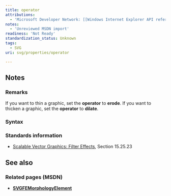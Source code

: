```yaml
---
title: operator
attributions:
  - 'Microsoft Developer Network: [[Windows Internet Explorer API reference](http://msdn.microsoft.com/en-us/library/ie/hh828809%28v=vs.85%29.aspx) Article]'
notes:
  - 'Unreviewed MSDN import'
readiness: 'Not Ready'
standardization_status: Unknown
tags:
  - SVG
uri: svg/properties/operator

---
```

## <span>Notes</span>

### <span>Remarks</span>

If you want to thin a graphic, set the **operator** to **erode**. If you want to thicken a graphic, set the **operator** to **dilate**.

### <span>Syntax</span>

### <span>Standards information</span>

-   [Scalable Vector Graphics: Filter Effects](http://go.microsoft.com/fwlink/p/?linkid=226062), Section 15.25.23

## <span>See also</span>

### <span>Related pages (MSDN)</span>

-   [**SVGFEMorphologyElement**](/svg/elements/feMorphology)
